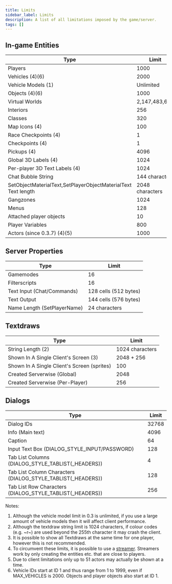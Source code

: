 ```yaml
---
title: Limits
sidebar_label: Limits
description: A list of all limitations imposed by the game/server.
tags: []
---
```


## In-game Entities

| Type                                                          | Limit           |
| ------------------------------------------------------------- | --------------- |
| Players                                                       | 1000            |
| Vehicles (4)(6)                                               | 2000            |
| Vehicle Models (1)                                            | Unlimited       |
| Objects (4)(6)                                                | 1000            |
| Virtual Worlds                                                | 2,147,483,647   |
| Interiors                                                     | 256             |
| Classes                                                       | 320             |
| Map Icons (4)                                                 | 100             |
| Race Checkpoints (4)                                          | 1               |
| Checkpoints (4)                                               | 1               |
| Pickups (4)                                                   | 4096            |
| Global 3D Labels (4)                                          | 1024            |
| Per-player 3D Text Labels (4)                                 | 1024            |
| Chat Bubble String                                            | 144 characters  |
| SetObjectMaterialText,SetPlayerObjectMaterialText Text length | 2048 characters |
| Gangzones                                                     | 1024            |
| Menus                                                         | 128             |
| Attached player objects                                       | 10              |
| Player Variables                                              | 800             |
| Actors (since 0.3.7) (4)(5)                                   | 1000            |

## Server Properties

| Type                        | Limit                 |
| --------------------------- | --------------------- |
| Gamemodes                   | 16                    |
| Filterscripts               | 16                    |
| Text Input (Chat/Commands)  | 128 cells (512 bytes) |
| Text Output                 | 144 cells (576 bytes) |
| Name Length (SetPlayerName) | 24 characters         |

## Textdraws

| Type                                        | Limit           |
| ------------------------------------------- | --------------- |
| String Length (2)                           | 1024 characters |
| Shown In A Single Client's Screen (3)       | 2048 + 256      |
| Shown In A Single Client's Screen (sprites) | 100             |
| Created Serverwise (Global)                 | 2048            |
| Created Serverwise (Per-Player)             | 256             |

## Dialogs

| Type                                                         | Limit |
| ------------------------------------------------------------ | ----- |
| Dialog IDs                                                   | 32768 |
| Info (Main text)                                             | 4096  |
| Caption                                                      | 64    |
| Input Text Box (DIALOG_STYLE_INPUT/PASSWORD)                 | 128   |
| Tab List Columns (DIALOG_STYLE_TABLIST(\_HEADERS))           | 4     |
| Tab List Column Characters (DIALOG_STYLE_TABLIST(\_HEADERS)) | 128   |
| Tab List Row Characters (DIALOG_STYLE_TABLIST(\_HEADERS))    | 256   |

Notes:

1. Although the vehicle model limit in 0.3 is unlimited, if you use a large amount of vehicle models then it will affect client performance.
2. Although the textdraw string limit is 1024 characters, if colour codes (e.g. ~r~) are used beyond the 255th character it may crash the client.
3. It is possible to show all Textdraws at the same time for one player, however this is not recommended.
4. To circumvent these limits, it is possible to use a [streamer](https://github.com/samp-incognito/samp-streamer-plugin). Streamers work by only creating the entities etc. that are close to players.
5. Due to client limitations only up to 51 actors may actually be shown at a time.
6. Vehicle IDs start at ID 1 and thus range from 1 to 1999, even if MAX_VEHICLES is 2000. Objects and player objects also start at ID 1.
